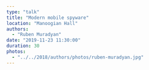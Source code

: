 ```yaml
---
type: "talk"
title: "Modern mobile spyware"
location: "Manoogian Hall"
authors:
  - "Ruben Muradyan"
date: "2019-11-23 11:30:00"
duration: 30
photos:
  - "../../2018/authors/photos/ruben-muradyan.jpg"
---
```

